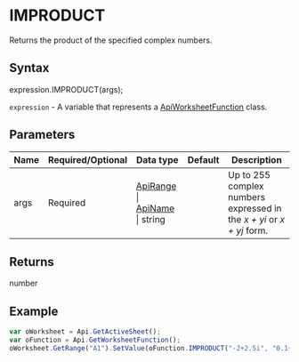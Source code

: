 # IMPRODUCT

Returns the product of the specified complex numbers.

## Syntax

expression.IMPRODUCT(args);

`expression` - A variable that represents a [ApiWorksheetFunction](../ApiWorksheetFunction.md) class.

## Parameters

| **Name** | **Required/Optional** | **Data type** | **Default** | **Description** |
| ------------- | ------------- | ------------- | ------------- | ------------- |
| args | Required | [ApiRange](../../ApiRange/ApiRange.md) &#124; [ApiName](../../ApiName/ApiName.md) &#124; string |  | Up to 255 complex numbers expressed in the <em>x + yi</em> or <em>x + yj</em> form. |

## Returns

number

## Example



```javascript
var oWorksheet = Api.GetActiveSheet();
var oFunction = Api.GetWorksheetFunction();
oWorksheet.GetRange("A1").SetValue(oFunction.IMPRODUCT("-2+2.5i", "0.1+1.5j", "1+3i"));
```

